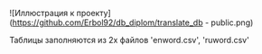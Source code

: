 ![Иллюстрация к проекту](https://github.com/Erbol92/db_diplom/translate_db - public.png)

Таблицы заполняются из 2х файлов 'enword.csv', 'ruword.csv'

